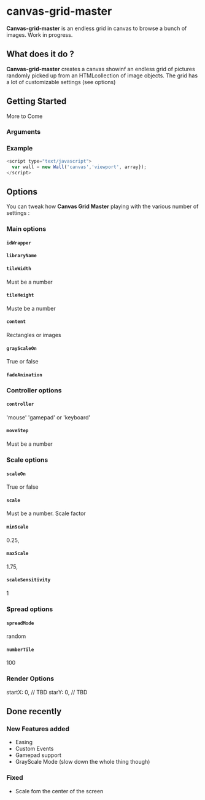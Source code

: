 # canvas-grid-master

**Canvas-grid-master** is an endless grid in canvas to browse a bunch of images.
Work in progress.


## What does it do ?

**Canvas-grid-master** creates a canvas showinf an endless grid of pictures randomly picked up from an HTMLcollection of image objects. The grid has a lot of customizable settings (see options)


## Getting Started

More to Come

### Arguments

### Example
```javascript
<script type="text/javascript">
  var wall = new Wall('canvas','viewport', array});
</script>
```


## Options

You can tweak how **Canvas Grid Master** playing with the various number of settings :

### Main options

#### `idWrapper`

#### `libraryName`

#### `tileWidth`
Must be a number

#### `tileHeight`
Muste be a number

#### `content`
Rectangles or images

#### `grayScaleOn`
True or false

#### `fadeAnimation`

### Controller options

#### `controller`
'mouse' 'gamepad' or 'keyboard'

#### `moveStep`
Must be a number

### Scale options

#### `scaleOn`
True or false

#### `scale`
Must be a number. Scale factor

#### `minScale`
0.25,

#### `maxScale`
1.75,

#### `scaleSensitivity`
1

### Spread options

#### `spreadMode`
random

#### `numberTile`
100

### Render Options
startX: 0, //  TBD
starY: 0, //  TBD


## Done recently

### New Features added
* Easing
* Custom Events
* Gamepad support
* GrayScale Mode (slow down the whole thing though)

### Fixed
* Scale fom the center of the screen
